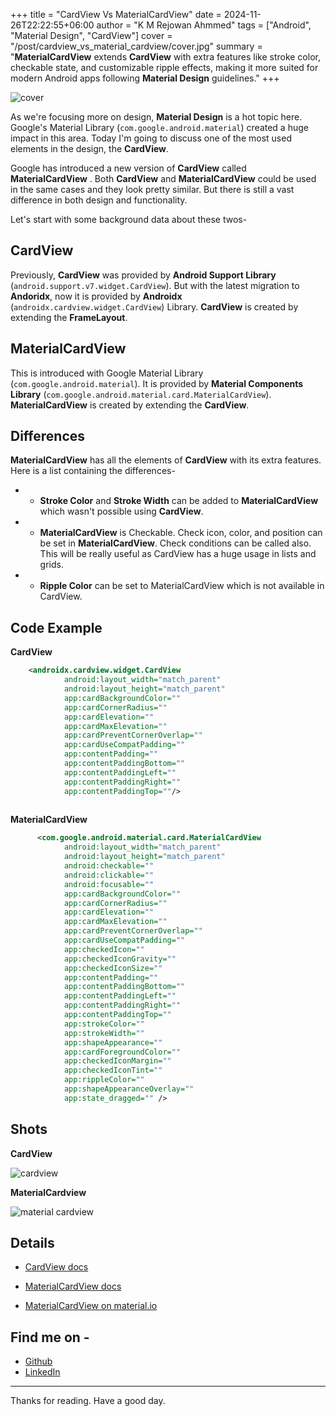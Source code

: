 +++
title = "CardView Vs MaterialCardView"
date = 2024-11-26T22:22:55+06:00
author = "K M Rejowan Ahmmed"
tags = ["Android", "Material Design", "CardView"]
cover = "/post/cardview_vs_material_cardview/cover.jpg"
summary = "**MaterialCardView** extends **CardView** with extra features like stroke color, checkable state, and customizable ripple effects, making it more suited for modern Android apps following **Material Design** guidelines."
+++

![cover](cover.jpg)

As we're focusing more on design, **Material Design** is a hot topic here. Google's Material Library (`com.google.android.material`) created a huge impact in this area. Today I'm going to discuss one of the most used elements in the design, the **CardView**.

Google has introduced a new version of **CardView** called **MaterialCardView** . Both **CardView** and **MaterialCardView** could be used in the same cases and they look pretty similar. But there is still a vast difference in both design and functionality.

Let's start with some background data about these twos-

## CardView

Previously, **CardView** was provided by **Android Support Library** (`android.support.v7.widget.CardView`). But with the latest migration to **Andoridx**, now it is provided by **Androidx** (`androidx.cardview.widget.CardView`) Library. **CardView** is created by extending the **FrameLayout**.

## MaterialCardView

This is introduced with Google Material Library (`com.google.android.material`). It is provided by **Material Components Library** (`com.google.android.material.card.MaterialCardView`). **MaterialCardView** is created by extending the **CardView**.

## Differences

**MaterialCardView** has all the elements of **CardView** with its extra features. Here is a list containing the differences-

*   *   **Stroke Color** and **Stroke Width** can be added to **MaterialCardView** which wasn't possible using **CardView**.

*   *   **MaterialCardView** is Checkable. Check icon, color, and position can be set in **MaterialCardView**. Check conditions can be called also. This will be really useful as CardView has a huge usage in lists and grids.

*   *   **Ripple Color** can be set to MaterialCardView which is not available in CardView.

## Code Example

**CardView**

```xml
    <androidx.cardview.widget.CardView
            android:layout_width="match_parent"
            android:layout_height="match_parent"
            app:cardBackgroundColor=""
            app:cardCornerRadius=""
            app:cardElevation=""
            app:cardMaxElevation=""
            app:cardPreventCornerOverlap=""
            app:cardUseCompatPadding=""
            app:contentPadding=""
            app:contentPaddingBottom=""
            app:contentPaddingLeft=""
            app:contentPaddingRight=""
            app:contentPaddingTop=""/>
            
```

**MaterialCardView**

```xml
      <com.google.android.material.card.MaterialCardView
            android:layout_width="match_parent"
            android:layout_height="match_parent"
            android:checkable=""
            android:clickable=""
            android:focusable=""
            app:cardBackgroundColor=""
            app:cardCornerRadius=""
            app:cardElevation=""
            app:cardMaxElevation=""
            app:cardPreventCornerOverlap=""
            app:cardUseCompatPadding=""
            app:checkedIcon=""
            app:checkedIconGravity=""
            app:checkedIconSize=""
            app:contentPadding=""
            app:contentPaddingBottom=""
            app:contentPaddingLeft=""
            app:contentPaddingRight=""
            app:contentPaddingTop=""
            app:strokeColor=""
            app:strokeWidth=""
            app:shapeAppearance=""
            app:cardForegroundColor=""
            app:checkedIconMargin=""
            app:checkedIconTint=""
            app:rippleColor=""
            app:shapeAppearanceOverlay=""
            app:state_dragged="" />
```
## Shots

**CardView**

![cardview](cardview.jpg)

**MaterialCardview**

![material cardview](material_cardview.jpg)

## Details

* [CardView docs](https://developer.android.com/reference/androidx/cardview/widget/CardView)

*   [MaterialCardView docs](https://developer.android.com/reference/com/google/android/material/card/MaterialCardView)

*   [MaterialCardView on material.io](https://m2.material.io/develop/android/components/cards/)


## Find me on - 
* [Github](https://github.com/ahmmedrejowan)
* [LinkedIn](https://www.linkedin.com/in/ahmmedrejowan/)

---

Thanks for reading. Have a good day.


